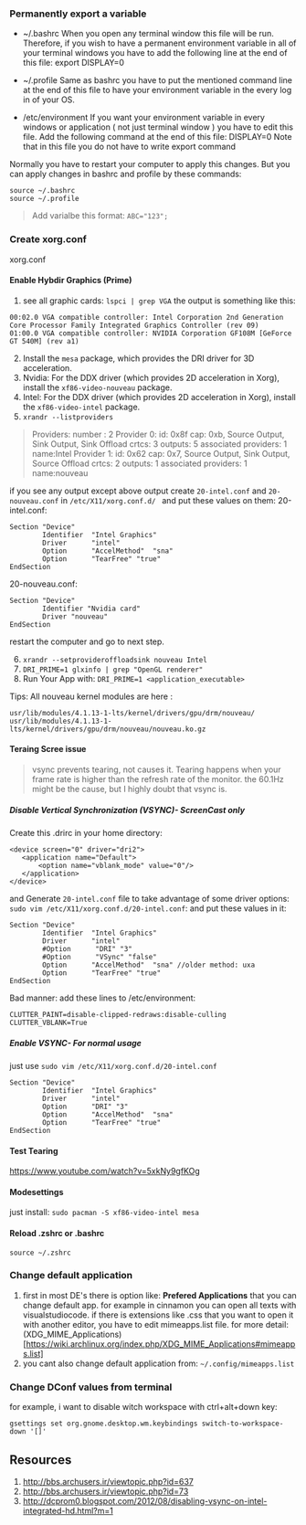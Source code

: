 ### Permanently export a variable

- ~/.bashrc
When you open any terminal window this file will be run. Therefore, if you wish to have a permanent environment variable in all of your terminal windows you have to add the following line at the end of this file:
export DISPLAY=0

- ~/.profile
Same as bashrc you have to put the mentioned command line at the end of this file to have your environment variable in the every log in of your OS.

- /etc/environment
If you want your environment variable in every windows or application ( not just terminal window ) you have to edit this file. Add the following command at the end of this file:
DISPLAY=0
Note that in this file you do not have to write export command

Normally you have to restart your computer to apply this changes. But you can apply changes in bashrc and profile by these commands:

```
source ~/.bashrc
source ~/.profile
```

> Add varialbe this format: `ABC="123";`

### Create xorg.conf
xorg.conf

#### Enable Hybdir Graphics (Prime)
1. see all graphic cards:
     `lspci | grep VGA`
the output is something like this:
```
00:02.0 VGA compatible controller: Intel Corporation 2nd Generation Core Processor Family Integrated Graphics Controller (rev 09)
01:00.0 VGA compatible controller: NVIDIA Corporation GF108M [GeForce GT 540M] (rev a1)
```
2. Install the ‍‍`mesa` package, which provides the DRI driver for 3D acceleration. 
3. Nvidia: For the DDX driver (which provides 2D acceleration in Xorg), install the `xf86-video-nouveau` package.
4. Intel: For the DDX driver (which provides 2D acceleration in Xorg), install the `xf86-video-intel` package.
5. `xrandr --listproviders`

> Providers: number : 2
Provider 0: id: 0x8f cap: 0xb, Source Output, Sink Output, Sink Offload crtcs: 3 outputs: 5 associated providers: 1 name:Intel
Provider 1: id: 0x62 cap: 0x7, Source Output, Sink Output, Source Offload crtcs: 2 outputs: 1 associated providers: 1 name:nouveau

if you see any output except above output create `20-intel.conf` and `20-nouveau.conf` in `/etc/X11/xorg.conf.d/ ` and put these values on them:
20-intel.conf:
```
Section "Device"
        Identifier  "Intel Graphics"
        Driver      "intel"
        Option      "AccelMethod"  "sna"
        Option      "TearFree" "true"
EndSection
```
20-nouveau.conf:
```
Section "Device"
        Identifier "Nvidia card"
        Driver "nouveau"
EndSection
```
restart the computer and go to next step.

6. `xrandr --setprovideroffloadsink nouveau Intel`
7. `DRI_PRIME=1 glxinfo | grep "OpenGL renderer"`
8. Run Your App with: `DRI_PRIME=1 <application_executable>`

Tips: All nouveau kernel modules are here : 
```
usr/lib/modules/4.1.13-1-lts/kernel/drivers/gpu/drm/nouveau/
usr/lib/modules/4.1.13-1-lts/kernel/drivers/gpu/drm/nouveau/nouveau.ko.gz
```

#### Teraing Scree issue
> vsync prevents tearing, not causes it. Tearing happens when your frame rate is higher than the refresh rate of the monitor. the 60.1Hz might be the cause, but I highly doubt that vsync is.

##### Disable Vertical Synchronization (VSYNC)- ScreenCast only
 Create this .drirc in your home directory:
 ```
 <device screen="0" driver="dri2">
	<application name="Default">
		<option name="vblank_mode" value="0"/>
	</application>
</device>
```
and Generate `20-intel.conf` file to take advantage of some driver options:
`sudo vim /etc/X11/xorg.conf.d/20-intel.conf`:
and put these values in it:
```
Section "Device"
        Identifier  "Intel Graphics"
        Driver      "intel"
        #Option      "DRI" "3"
        #Option      "VSync" "false"
        Option      "AccelMethod"  "sna" //older method: uxa
        Option      "TearFree" "true"
EndSection
```
Bad manner:
add these lines to /etc/environment:
```
CLUTTER_PAINT=disable-clipped-redraws:disable-culling
CLUTTER_VBLANK=True
```

##### Enable VSYNC- For normal usage
just use `sudo vim /etc/X11/xorg.conf.d/20-intel.conf`
```
Section "Device"
        Identifier  "Intel Graphics"
        Driver      "intel"
        Option      "DRI" "3"
        Option      "AccelMethod"  "sna"
        Option      "TearFree" "true"
EndSection
```

#### Test Tearing 
https://www.youtube.com/watch?v=5xkNy9gfKOg

#### Modesettings
just install: `sudo pacman -S xf86-video-intel mesa`

#### Reload .zshrc or .bashrc
`source ~/.zshrc`


### Change default application
1. first in most DE's there is option like: __Prefered Applications__ that you can change default app. for example in cinnamon you can open all texts with visualstudiocode. if there is extensions like .css that you want to open it with another editor, you have to edit mimeapps.list file. for more detail:(XDG_MIME_Applications)[https://wiki.archlinux.org/index.php/XDG_MIME_Applications#mimeapps.list]
2. you cant also change default application from:
`~/.config/mimeapps.list`

### Change DConf values from terminal
for example, i want to disable witch workspace with ctrl+alt+down key:
```
gsettings set org.gnome.desktop.wm.keybindings switch-to-workspace-down '[]'
```

Resources
---
1. http://bbs.archusers.ir/viewtopic.php?id=637
2. http://bbs.archusers.ir/viewtopic.php?id=73
3. http://dcprom0.blogspot.com/2012/08/disabling-vsync-on-intel-integrated-hd.html?m=1
